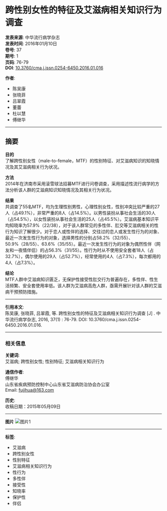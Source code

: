 # 跨性别女性的特征及艾滋病相关知识行为调查

**发表来源**: 中华流行病学杂志  
**发表时间**: 2016年01月10日  
**卷号**: 37  
**期号**: 1  
**页码**: 76-79  
**DOI**: [10.3760/cma.j.issn.0254-6450.2016.01.016](https://doi.org/10.3760/cma.j.issn.0254-6450.2016.01.016)

**作者**: 
- 陈吴康
- 张晓菲
- 吕翠霞
- 董蕾
- 杜以慧
- 傅继华

---

## 摘要

**目的**  
了解跨性别女性（male-to-female，MTF）的性别特征、对艾滋病知识的知晓情况及其艾滋病相关行为状况。

**方法**  
2014年在济南市采用滚雪球法招募MTF进行问卷调查，采用描述性流行病学的方法分析该人群的艾滋病知识知晓情况及其相关行为状况。

**结果**  
共调查了55名MTF，均为生理性别男性，心理性别女性，性别冲突比较严重的27人（占49.1%），非常严重的8人（占14.5%）。以男性装扮从事社会生活的30人（占54.5%），以女性装扮从事社会生活的25人（占45.5%）。艾滋病基本知识平均知晓率为57.9%（22/38），对于该人群常见的多性伴、肛交等艾滋病相关的性行为知识了解很少。对于恋人或性伴的选择、交往过的恋人或发生性行为的对象、最近一次发生性行为的对象，选择男性的分别占58.2%（32/55）、50.9%（28/55）、63.6%（35/55）。最近一次发生性行为的对象为偶然性伴（网友和一夜情伴侣）的占56.3%（31/55）。性行为时从不使用安全套者18人（占32.7%），偶尔使用的29人（占52.7%），经常使用的4人（占7.3%），每次都用的4人（占7.3%）。

**结论**  
MTF人群中艾滋病知识匮乏，无保护性接受性肛交行为普遍存在，多性伴、性生活频繁、安全套使用率低。该人群为艾滋病高危人群，亟需开展针对该人群的艾滋病干预预防措施。

---

**引用本文**:  
陈吴康, 张晓菲, 吕翠霞, 等. 跨性别女性的特征及艾滋病相关知识行为调查 [J] . 中华流行病学杂志, 2016, 37(1) : 76-79. DOI: 10.3760/cma.j.issn.0254-6450.2016.01.016.

---

### 相关信息

**关键词**:  
艾滋病; 跨性别女性; 性别特征; 艾滋病相关知识行为

**通信作者**:  
傅继华  
山东省疾病预防控制中心山东省艾滋病防治协会办公室  
Email: [fujihua@163.com](mailto:fujihua@163.com)

**历史**:  
收稿日期：2015年05月09日

---

**图片**
![图片1](https://s3.cn-north-1.amazonaws.com.cn/cmas3/r/cms/img/article/pdf-z3.png)

---

**标签**:  
- 艾滋病  
- 跨性别女性  
- 性别特征  
- 艾滋病相关知识行为  
- 性行为  
- 多性伴  
- 接受性  
- 知晓率  
- 保护性  
- 伴侣  